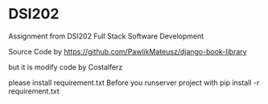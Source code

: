 # DSI202
Assignment from DSI202 Full Stack Software Development 

Source Code by https://github.com/PawlikMateusz/django-book-library

but it is modify code by Costalferz

please install requirement.txt Before you runserver project
with pip install -r requirement.txt
